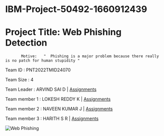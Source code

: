 # IBM-Project-50492-1660912439

# Project Title: Web Phishing Detection

 
           Motive:   "  Phishing is a major problem because there really is no patch for human stupidity "
     


Team ID : PNT2022TMID24070

<bold>Team Size :</bold> 4

<bold>Team Leader :</bold> ARVIND SAI D | <a href="https://github.com/IBM-EPBL/IBM-Project-50492-1660912439/tree/main/Assignments/Team%20Lead">Assignments</a>

<bold>Team member 1 :</bold> LOKESH REDDY K | <a href="https://github.com/IBM-EPBL/IBM-Project-50492-1660912439/tree/main/Assignments/Team%20Member-1">Assignments</a>

<bold>Team member 2 :</bold> NAVEEN KUMAR J | <a href="https://github.com/IBM-EPBL/IBM-Project-50492-1660912439/tree/main/Assignments/Team%20Member-2">Assignments</a>

<bold>Team member 3 :</bold> HARITH S R | <a href="https://github.com/IBM-EPBL/IBM-Project-50492-1660912439/tree/main/Assignments/Team%20Member-3">Assignments</a>


<img src="https://www.bharatiweb.in/blogs/Encyc/2020/2/28/2_02_50_50_phishing_1_H@@IGHT_420_W@@IDTH_504.jpg" alt="Web Phishing">
